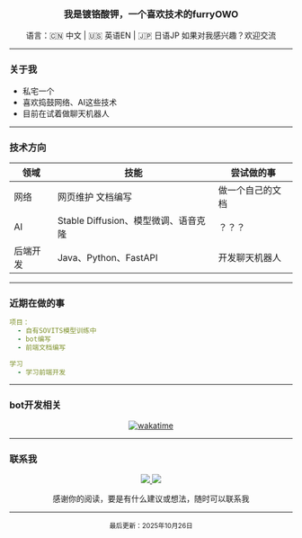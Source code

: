 

<h3 align="center">我是镀铬酸钾，一个喜欢技术的furryOWO</h3>

<div align="center">
  语言：🇨🇳 中文 | 🇺🇸 英语EN | 🇯🇵 日语JP  
  如果对我感兴趣？欢迎交流
</div>

---



### 关于我

- 私宅一个
- 喜欢捣鼓网络、AI这些技术
- 目前在试着做聊天机器人

---

### 技术方向

| 领域         | 技能                                  | 尝试做的事                          |
|--------------|---------------------------------------|-------------------------------------|
| 网络         | 网页维护 文档编写                 | 做一个自己的文档        |
| AI           | Stable Diffusion、模型微调、语音克隆  | ？？？  |
| 后端开发     | Java、Python、FastAPI                 | 开发聊天机器人        |

---

### 近期在做的事

```yaml
项目：
  - 自有SOVITS模型训练中
  - bot编写
  - 前端文档编写

学习
  - 学习前端开发
```

---

### bot开发相关


<p align="center">
<a href="https://wakatime.com/badge/user/f1a61b2c-4be5-4513-a094-ff5a28b46e4f/project/0b438445-12c8-48be-9273-58851a0f5d2b"><img src="https://wakatime.com/badge/user/f1a61b2c-4be5-4513-a094-ff5a28b46e4f/project/0b438445-12c8-48be-9273-58851a0f5d2b.svg" alt="wakatime"></a>
</p>




---

### 联系我

<p align="center">
  <a href="mailto:2221577113@qq.com">
    <img src="https://img.shields.io/badge/邮件-yellow.1225@outlook.com-7F00FF?style=for-the-badge&logo=mail.ru" />
  </a>
  <a href="1">
    <img src="https://img.shields.io/badge/QQ-2221577113-7F00FF?style=for-the-badge&logo=twitter" />
  </a>
</p>

<div align="center">
  感谢你的阅读，要是有什么建议或想法，随时可以联系我
</div>

---

<p align="center">
  <sub>最后更新：2025年10月26日</sub>
</p>
